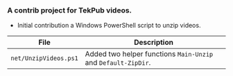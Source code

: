 ### A contrib project for TekPub videos.

* Initial contribution a Windows PowerShell script to unzip videos.

| File | Description |
| ---- | ----------- |
| `net/UnzipVideos.ps1` | Added two helper functions `Main-Unzip` and `Default-ZipDir`. |

 